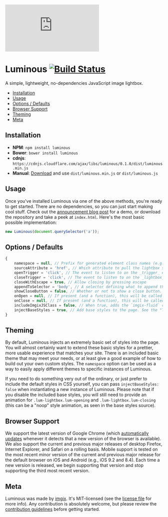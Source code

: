 ![imgix logo](https://assets.imgix.net/imgix-logo-web-2014.pdf?page=2&fm=png&w=200&h=200)

# Luminous [![Build Status](https://travis-ci.org/imgix/luminous.svg?branch=master)](https://travis-ci.org/imgix/luminous)

A simple, lightweight, no-dependencies JavaScript image lightbox.

* [Installation](#installation)
* [Usage](#usage)
* [Options / Defaults](#options-defaults)
* [Browser Support](#browser-support)
* [Theming](#theming)
* [Meta](#meta)


<a name="installation"></a>
## Installation

* **NPM**: `npm install luminous`
* **Bower**: `bower install luminous`
* **cdnjs**: `https://cdnjs.cloudflare.com/ajax/libs/luminous/0.1.0/dist/luminous.min.js`
* **Manual**: [Download](https://github.com/imgix/luminous/archive/master.zip) and use `dist/luminous.min.js` or `dist/luminous.js`


<a name="usage"></a>
## Usage

Once you've installed Luminous via one of the above methods, you're ready to get started. There are no dependencies, so you can just start making cool stuff. Check out the [announcement blog post](http://blog.imgix.com/TODO) for a demo, or download the repository and take a peek at `index.html`. Here's the most basic possible implementation:

``` javascript
new Luminous(document.querySelector('a'));
```


<a name="options-defaults"></a>
## Options / Defaults

``` javascript
{
	namespace = null, // Prefix for generated element class names (e.g. `my-ns` will result in classes such as `my-ns-lightbox`. Default `lum-` prefixed classes will always be added as well
	sourceAttribute = 'href', // Which attribute to pull the lightbox source from
	openTrigger = 'click', // The event to listen to on the _trigger_ element that triggers opening
	closeTrigger = 'click', // The event to listen to on the _lightbox_ element that triggers closing
	closeWithEscape = true, // Allow closing by pressing escape
	appendToSelector = 'body', // A selector defining what to append the lightbox element to
	showCloseButton = false, // Whether or not to show a close button.
	onOpen = null, // If present (and a function), this will be called whenver the lightbox is opened
	onClose = null, // If present (and a function), this will be called whenver the lightbox is closed
	includeImgixJSClass = false, // When true, adds the `imgix-fluid` class to the `img` inside the lightbox
	injectBaseStyles = true, // Add base styles to the page. See the "Theming" section of README.md for more information.
}
```


<a name="theming"></a>
## Theming

By default, Luminous injects an extremely basic set of styles into the page. You will almost certainly want to extend these basic styles for a prettier, more usable experience that matches your site. There is an included basic theme that may meet your needs, or at least give a good example of how to build out your own custom styles. The `namespace` option can be used as a way to easily apply different themes to specific instances of Luminous.

If you need to do something very out of the ordinary, or just prefer to include the default styles in CSS yourself, you can pass `injectBaseStyles: false` when instantiating a new instance of Luminous. Please note that if you disable the included base styles, you will still need to provide an animation for `.lum-lightbox.lum-opening` and `.lum-lightbox.lum-closing` (this can be a "noop" style animation, as seen in the base styles source).


<a name="browser-support"></a>
## Browser Support

We support the latest version of Google Chrome (which [automatically updates](https://support.google.com/chrome/answer/95414) whenever it detects that a new version of the browser is available). We also support the current and previous major releases of desktop Firefox, Internet Explorer, and Safari on a rolling basis. Mobile support is tested on the most recent minor version of the current and previous major release for the default browser on iOS and Android (e.g., iOS 9.2 and 8.4). Each time a new version is released, we begin supporting that version and stop supporting the third most recent version.


<a name="meta"></a>
## Meta

Luminous was made by [imgix](http://imgix.com). It's MIT-licensed (see the [license file](https://github.com/imgix/luminous/blob/master/license.md) for more info). Any contribution is absolutely welcome, but please review the [contribution guidelines](https://github.com/imgix/luminous/blob/master/contributing.md) before getting started.
